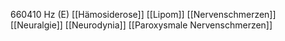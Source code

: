 660410 Hz (E)
[[Hämosiderose]]
[[Lipom]]
[[Nervenschmerzen]]
[[Neuralgie]]
[[Neurodynia]]
[[Paroxysmale Nervenschmerzen]]